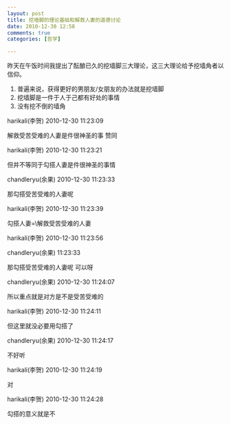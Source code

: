 ```yaml
---
layout: post
title: 挖墙脚的理论基础和解救人妻的道德讨论
date: 2010-12-30 12:58
comments: true
categories: [哲学]

---
```


昨天在午饭时间我提出了酝酿已久的挖墙脚三大理论，这三大理论给予挖墙角者以信仰。
<ol>
	<li>普遍来说，获得更好的男朋友/女朋友的办法就是挖墙脚</li>
	<li>挖墙脚是一件于人于己都有好处的事情</li>
	<li>没有挖不倒的墙角</li></ol>
harikali(李贺) 2010-12-30 11:23:09

解救受苦受难的人妻是件很神圣的事   赞同

harikali(李贺) 2010-12-30 11:23:21

但并不等同于勾搭人妻是件很神圣的事情

chandleryu(余果) 2010-12-30 11:23:33

那勾搭受苦受难的人妻呢

harikali(李贺) 2010-12-30 11:23:39

勾搭人妻=\解救受苦受难的人妻

harikali(李贺) 2010-12-30 11:23:56

chandleryu(余果) 11:23:33

那勾搭受苦受难的人妻呢     可以呀

chandleryu(余果) 2010-12-30 11:24:07

所以重点就是对方是不是受苦受难的

harikali(李贺) 2010-12-30 11:24:11

但这里就没必要用勾搭了

chandleryu(余果) 2010-12-30 11:24:17

不好听

harikali(李贺) 2010-12-30 11:24:19

对

harikali(李贺) 2010-12-30 11:24:28

勾搭的意义就是不

